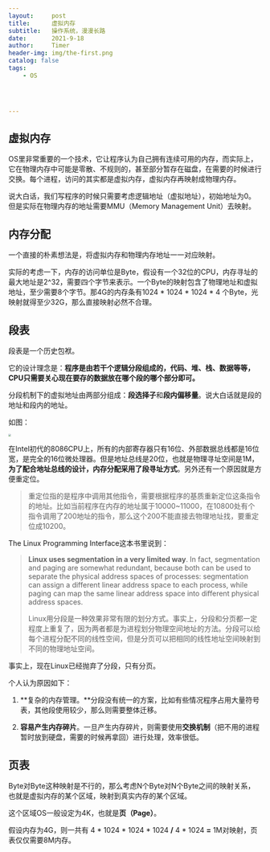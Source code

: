 ```yaml
---
layout:     post
title:      虚拟内存
subtitle:   操作系统，漫漫长路
date:       2021-9-18
author:     Timer
header-img: img/the-first.png
catalog: false
tags:
    - OS




---
```


## 虚拟内存

OS里非常重要的一个技术，它让程序认为自己拥有连续可用的内存，而实际上，它在物理内存中可能是零散、不规则的，甚至部分暂存在磁盘，在需要的时候进行交换。每个进程，访问的其实都是虚拟内存，虚拟内存再映射成物理内存。  

说大白话，我们写程序的时候只需要考虑逻辑地址（虚拟地址），初始地址为0。但是实际在物理内存的地址需要MMU（Memory Management Unit）去映射。

  

## 内存分配

一个直接的朴素想法是，将虚拟内存和物理内存地址一一对应映射。

实际的考虑一下，内存的访问单位是Byte，假设有一个32位的CPU，内存寻址的最大地址是2^32，需要四个字节来表示。一个Byte的映射包含了物理地址和虚拟地址，至少需要8个字节。那4G的内存条有1024 * 1024 * 1024 * 4 个Byte，光映射就得至少32G，那么直接映射必然不合理。  



## 段表

段表是一个历史包袱。

它的设计理念是：**程序是由若干个逻辑分段组成的，代码、堆、栈、数据等等，CPU只需要关心现在要存的数据放在哪个段的哪个部分即可。**

分段机制下的虚拟地址由两部分组成：**段选择子**和**段内偏移量**。说大白话就是段的地址和段内的地址。

如图：

<img src="https://gitee.com/timerizaya/timer-pic/raw/master/img/1632372601172.jpeg" style="zoom: 33%;" />

在Intel初代的8086CPU上，所有的内部寄存器只有16位、外部数据总线都是16位宽，是完全的16位微处理器。但是地址总线是20位，也就是物理寻址空间是1M，**为了配合地址总线的设计，内存分配采用了段寻址方式**。另外还有一个原因就是方便重定位。

> 重定位指的是程序中调用其他指令，需要根据程序的基质重新定位这条指令的地址。比如当前程序在内存的地址属于10000~11000，在10800处有个指令调用了200地址的指令，那么这个200不能直接去物理地址找，要重定位成10200。

The Linux Programming Interface这本书里说到：

> **Linux uses segmentation in a very limited way**. In fact, segmentation and paging are somewhat redundant, because both can be used to separate the physical address spaces of processes: segmentation can assign a different linear address space to each process, while paging can map the same linear address space into different physical address spaces.
>
> Linux用分段是一种效果非常有限的划分方式。事实上，分段和分页都一定程度上重复了，因为两者都是为进程划分物理空间地址的方法。分段可以给每个进程分配不同的线性空间，但是分页可以把相同的线性地址空间映射到不同的物理地址空间。

事实上，现在Linux已经抛弃了分段，只有分页。  

个人认为原因如下：

1. **复杂的内存管理。**分段没有统一的方案，比如有些情况程序占用大量符号表，其他段使用较少，那么则需要整体迁移。

2. **容易产生内存碎片**。一旦产生内存碎片，则需要使用**交换机制**（把不用的进程暂时放到硬盘，需要的时候再拿回）进行处理，效率很低。  

     

   

## 页表

Byte对Byte这种映射是不行的，那么考虑N个Byte对N个Byte之间的映射关系，也就是虚拟内存的某个区域，映射到真实内存的某个区域。

这个区域OS一般设定为4K，也就是**页（Page）**。

假设内存为4G，则一共有 4 * 1024 * 1024 * 1024  **/**  4 * 1024 **=**  1M对映射，页表仅仅需要8M内存。



## 









































